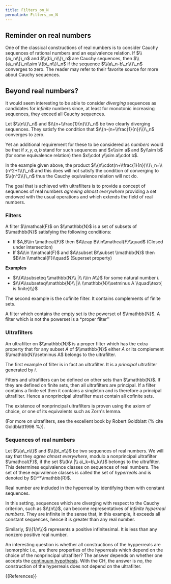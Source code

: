 ```yaml
---
title: Filters_on_N
permalink: Filters_on_N
---
```



## Reminder on real numbers

One of the classical constructions of real numbers is to consider Cauchy sequences of rational numbers and an equivalence relation. If $\\{a\_n\\}\_n$ and $\\{b\_n\\}\_n$ are Cauchy sequences, then $\\{a\_n\\}\_n\\sim \\{b\_n\\}\_n$ if the sequence $\\{a\_n-b\_n\\}\_n$ converges to zero. The reader may refer to their favorite source for more about Cauchy sequences.

## Beyond real numbers?
It would seem interesting to be able to consider *diverging* sequences as candidates for *infinite* numbers since, at least for monotonic increasing sequences, they exceed all Cauchy sequences.

Let $\\{n\\}\_n$ and $\\{n+\\frac{1}{n}\\}\_n$ be two clearly diverging sequences. They satisfy the condition that $\\{n-(n+\\frac{1}{n})\\}\_n$ converges to zero.

Yet an additional requirement for these to be considered as *numbers* would be that if $x,y,a,b$ stand for such sequences and $x\\sim a$ and $y\\sim b$ (for some equivalence relation) then $x\\cdot y\\sim a\\cdot b$.

In the example given above, the product $\\{n\\cdot(n+\\frac{1}{n})\\}\_n=\\{n^2+1\\}\_n$ and this does will not satisfy the condition of converging to $\\{n^2\\}\_n$ thus the Cauchy equivalence relation will not do.

The goal that is achieved with ultrafilters is to provide a concept of sequences of real numbers *agreeing almost everywhere*  providing  a set endowed with the usual operations and which extends the field of real numbers.

### Filters

A filter $\\mathcal{F}$ on $\\mathbb{N}$ is a set of subsets of $\\mathbb{N}$ satisfying the following conditions:

-    If $A,B\\in \\mathcal{F}$ then $A\\cap B\\in\\mathcal{F}\\quad$ (Closed under intersection)
-    If $A\\in \\mathcal{F}$ and $A\\subset B\\subset \\mathbb{N}$ then $B\\in \\mathcal{F}\\quad$ (Superset property)

**Examples**

-    $\\{A\\subseteq \\mathbb{N}\\ |\\ i\\in A\\}$ for some natural number $i$.
-    $\\{A\\subseteq\\mathbb{N}\\ |\\ \\mathbb{N}\\setminus A \\quad\\text{ is finite}\\}$

The second example is the cofinite filter. It contains complements of finite sets.

A filter which contains the empty set is the powerset of $\\mathbb{N}$. A filter which is not the powerset is a *proper filter''

### Ultrafilters

An ultrafilter on $\\mathbb{N}$ is a proper filter which has the extra property that for any subset $A$ of $\\mathbb{N}$ either $A$ or its complement $\\mathbb{N}\\setminus A$ belongs to the ultrafilter.

The first example of filter is in fact an ultrafilter. It is a *principal* ultrafilter generated by $i$.

Filters and ultrafilters can be defined on other sets than $\\mathbb{N}$. If they are defined on finite sets, then all ultrafilters are principal. If a filter contains a finite set then it contains a singleton and is therefore a principal ultrafilter. Hence a nonprincipal ultrafilter must contain all cofinite sets.

The existence of nonprincipal ultrafilters is proven using the axiom of choice, or one of its equivalents such as Zorn's lemma.

(For more on ultrafilters, see the excellent book by Robert Goldblatt {% cite Goldblatt1998 %}).

### Sequences of real numbers

Let $\\{a\_n\\}$ and $\\{b\_n\\}$ be two sequences of real numbers. We will say that they *agree almost everywhere*, modulo a nonprincipal ultrafilter $\\mathcal{F}$, if the set $\\{k\\ |\\ a\_k=b\_k\\}$ belongs to the ultrafilter. This determines equivalence classes on sequences of real numbers. The set of these equivalence classes is called the set of *hyperreals* and is denoted by ${}^*\\mathbb{R}$.

Real number are included in the hyperreal by identifying them with constant sequences.

In this setting, sequences which are diverging with respect to the Cauchy criterion, such as $\\{n\\}$, can become representatives of *infinite hyperreal numbers*. They are infinite in the sense that, in this example, it exceeds all constant sequences, hence it is greater than any real number.

Similarly, $\\{1/n\\}$  represents a positive infinitesimal. It is less than any nonzero positive real number.

An interesting question is whether all constructions of the hypperreals are isomorphic i.e., are there properties of the hyperreals which depend on the choice of the nonprincipal ultrafilter? The answer depends on whether one accepts the [continuum hypothesis](Continuum_hypothesis "Continuum hypothesis"). With the CH, the answer is *no*, the construction of the hyperreals does not depend on the ultrafilter.

{{References}}

